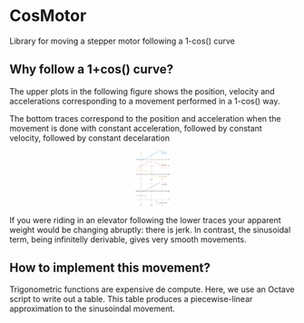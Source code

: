 # CosMotor
Library for moving a stepper motor following a 1-cos() curve

## Why follow a 1+cos() curve?

The upper plots in the following figure shows the position, velocity and accelerations corresponding
to a movement performed in a 1-cos() way.

The bottom traces correspond to the position and acceleration when the movement is done
with constant acceleration, followed by constant velocity, followed by constant decelaration

<p align="center">
  <img width="60" src="https://github.com/PerePala/CosMotor/blob/master/fig.png">
</p>

If you were riding in an elevator following the lower traces your apparent weight would be
changing abruptly: there is jerk. In contrast, the sinusoidal term, being infinitelly derivable,
gives very smooth movements.

## How to implement this movement?

Trigonometric functions are expensive de compute. Here, we use an Octave script to write out a
table. This table produces a piecewise-linear approximation to the sinusoindal movement.
